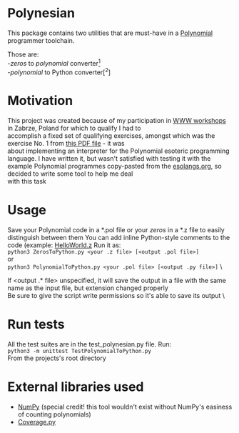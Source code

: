 # Polynesian
This package contains two utilities that are must-have in a [Polynomial](https://esolangs.org/wiki/Polynomial) programmer toolchain.

Those are: \
-*zeros* to *polynomial* converter[<sup>1</sup>](https://github.com/) \
-*polynomial* to Python converter[<sup>2</sup>]

# Motivation
This project was created because of my participation in [WWW workshops](https://warsztatywww.pl/) in Zabrze, Poland for which to qualify I had to \
accomplish a fixed set of qualifying exercises, amongst which was the exercise No. 1 from [this PDF file](https://github.com/PawelBalawender/Polynesian/blob/master/Ezoteryczne%20j%C4%99zyki%20programowania.pdf)  - it was \
about implementing an interpreter for the Polynomial esoteric programming language. I have written it, but wasn't satisfied with testing it with the \
example Polynomial programmes copy-pasted from the [esolangs.org](https://esolangs.org/wiki/Polynomial), so decided to write some tool to help me deal \
with this task

# Usage
Save your Polynomial code in a *.pol file or your *zeros* in a *.z file to easily distinguish between them
You can add inline Python-style comments to the code (example: [HelloWorld.z](https://github.com/PawelBalawender/Polynesian/blob/master/HelloWorld.z)
Run it as: \
`python3 ZerosToPython.py <your .z file> [<output .pol file>]` \
or \
`python3 PolynomialToPython.py <your .pol file> [<output .py file>]` \

If <output .* file> unspecified, it will save the output in a file with the same name as the input file, but extension changed properly \
Be sure to give the script write permissions so it's able to save its output \

# Run tests
All the test suites are in the test_polynesian.py file. Run: \
`python3 -m unittest TestPolynomialToPython.py` \
From the projects's root directory

# External libraries used
- [NumPy](http://www.numpy.org/) (special credit! this tool wouldn't exist without NumPy's easiness of counting polynomials)
- [Coverage.py](https://coverage.readthedocs.io/en/coverage-4.5.1a/#)
